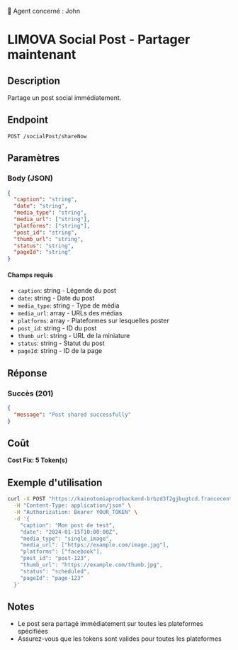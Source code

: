 🧠 Agent concerné : John
# LIMOVA Social Post - Partager maintenant

## Description
Partage un post social immédiatement.

## Endpoint
```
POST /socialPost/shareNow
```

## Paramètres

### Body (JSON)
```json
{
  "caption": "string",
  "date": "string",
  "media_type": "string",
  "media_url": ["string"],
  "platforms": ["string"],
  "post_id": "string",
  "thumb_url": "string",
  "status": "string",
  "pageId": "string"
}
```

#### Champs requis
- `caption`: string - Légende du post
- `date`: string - Date du post
- `media_type`: string - Type de média
- `media_url`: array - URLs des médias
- `platforms`: array - Plateformes sur lesquelles poster
- `post_id`: string - ID du post
- `thumb_url`: string - URL de la miniature
- `status`: string - Statut du post
- `pageId`: string - ID de la page

## Réponse

### Succès (201)
```json
{
  "message": "Post shared successfully"
}
```

## Coût
**Cost Fix: 5 Token(s)**

## Exemple d'utilisation

```bash
curl -X POST "https://kainotomiaprodbackend-brbzd3f2gjbugtcd.francecentral-01.azurewebsites.net/socialPost/shareNow" \
  -H "Content-Type: application/json" \
  -H "Authorization: Bearer YOUR_TOKEN" \
  -d '{
    "caption": "Mon post de test",
    "date": "2024-01-15T10:00:00Z",
    "media_type": "single_image",
    "media_url": ["https://example.com/image.jpg"],
    "platforms": ["facebook"],
    "post_id": "post-123",
    "thumb_url": "https://example.com/thumb.jpg",
    "status": "scheduled",
    "pageId": "page-123"
  }'
```

## Notes
- Le post sera partagé immédiatement sur toutes les plateformes spécifiées
- Assurez-vous que les tokens sont valides pour toutes les plateformes 